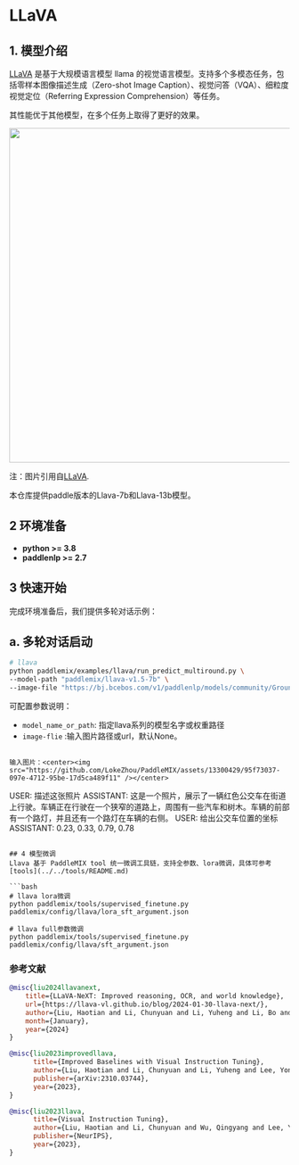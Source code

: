 # LLaVA

## 1. 模型介绍

[LLaVA](https://arxiv.org/pdf/2310.03744.pdf) 是基于大规模语言模型 llama 的视觉语言模型。支持多个多模态任务，包括零样本图像描述生成（Zero-shot Image Caption）、视觉问答（VQA）、细粒度视觉定位（Referring Expression Comprehension）等任务。

其性能优于其他模型，在多个任务上取得了更好的效果。

<p align="center">
  <img src="https://github.com/haotian-liu/LLaVA/blob/main/images/llava_v1_5_radar.jpg" align="middle" width = "600" />
</p>

注：图片引用自[LLaVA](https://github.com/haotian-liu/LLaVA).

本仓库提供paddle版本的Llava-7b和Llava-13b模型。


## 2 环境准备
- **python >= 3.8**
- **paddlenlp >= 2.7**

## 3 快速开始
完成环境准备后，我们提供多轮对话示例：

## a. 多轮对话启动
```bash
# llava
python paddlemix/examples/llava/run_predict_multiround.py \
--model-path "paddlemix/llava-v1.5-7b" \
--image-file "https://bj.bcebos.com/v1/paddlenlp/models/community/GroundingDino/000000004505.jpg" \
```
可配置参数说明：
  * `model_name_or_path`: 指定llava系列的模型名字或权重路径
  * `image-flie` :输入图片路径或url，默认None。

```

输入图片：<center><img src="https://github.com/LokeZhou/PaddleMIX/assets/13300429/95f73037-097e-4712-95be-17d5ca489f11" /></center>

```
USER: 描述这张照片
ASSISTANT: 这是一个照片，展示了一辆红色公交车在街道上行驶。车辆正在行驶在一个狭窄的道路上，周围有一些汽车和树木。车辆的前部有一个路灯，并且还有一个路灯在车辆的右侧。
USER: 给出公交车位置的坐标
ASSISTANT: 0.23, 0.33, 0.79, 0.78
```

## 4 模型微调
Llava 基于 PaddleMIX tool 统一微调工具链，支持全参数、lora微调，具体可参考 [tools](../../tools/README.md)

```bash
# llava lora微调
python paddlemix/tools/supervised_finetune.py paddlemix/config/llava/lora_sft_argument.json

# llava full参数微调
python paddlemix/tools/supervised_finetune.py paddlemix/config/llava/sft_argument.json
```

### 参考文献
```BibTeX
@misc{liu2024llavanext,
    title={LLaVA-NeXT: Improved reasoning, OCR, and world knowledge},
    url={https://llava-vl.github.io/blog/2024-01-30-llava-next/},
    author={Liu, Haotian and Li, Chunyuan and Li, Yuheng and Li, Bo and Zhang, Yuanhan and Shen, Sheng and Lee, Yong Jae},
    month={January},
    year={2024}
}

@misc{liu2023improvedllava,
      title={Improved Baselines with Visual Instruction Tuning},
      author={Liu, Haotian and Li, Chunyuan and Li, Yuheng and Lee, Yong Jae},
      publisher={arXiv:2310.03744},
      year={2023},
}

@misc{liu2023llava,
      title={Visual Instruction Tuning},
      author={Liu, Haotian and Li, Chunyuan and Wu, Qingyang and Lee, Yong Jae},
      publisher={NeurIPS},
      year={2023},
}
```
